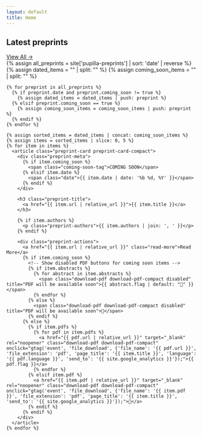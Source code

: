 ```yaml
---
layout: default
title: Home
---
```


<!-- <section class="hero">
  <div class="hero-text">
    <h1 class="site-title">Pupilla</h1>
    <p class="site-blurb">A multidisciplinary preprint archive with the aim of building bridges and striving for unity in diversity.</p>
    <!-- {% include search.html %}
  </div>
  <div class="hero-media">
    <img src="{{ '/assets/images/logo.png' | relative_url }}" alt="Pupilla logo" />
  </div>
</section> -->

<section class="latest-preprints">
  <div class="section-header">
    <h2>Latest preprints</h2>
    <a href="{{ '/preprints/' | relative_url }}" class="view-all-link">View All →</a>
  </div>
  
  <div class="preprint-grid">
    {% assign all_preprints = site['pupilla-preprints'] | sort: 'date' | reverse %}
    {% assign dated_items = "" | split: "" %}
    {% assign coming_soon_items = "" | split: "" %}
    
    {% for preprint in all_preprints %}
      {% if preprint.date and preprint.coming_soon != true %}
        {% assign dated_items = dated_items | push: preprint %}
      {% elsif preprint.coming_soon == true %}
        {% assign coming_soon_items = coming_soon_items | push: preprint %}
      {% endif %}
    {% endfor %}
    
    {% assign sorted_items = dated_items | concat: coming_soon_items %}
    {% assign items = sorted_items | slice: 0, 5 %}
    {% for item in items %}
      <article class="preprint-card preprint-card-compact">
        <div class="preprint-meta">
          {% if item.coming_soon %}
            <span class="coming-soon-tag">COMING SOON</span>
          {% elsif item.date %}
            <span class="date">{{ item.date | date: '%b %d, %Y' }}</span>
          {% endif %}
        </div>
        
        <h3 class="preprint-title">
          <a href="{{ item.url | relative_url }}">{{ item.title }}</a>
        </h3>
        
        {% if item.authors %}
          <p class="preprint-authors">{{ item.authors | join: ', ' }}</p>
        {% endif %}
        
        <div class="preprint-actions">
          <a href="{{ item.url | relative_url }}" class="read-more">Read More</a>
          {% if item.coming_soon %}
            <!-- Show disabled PDF buttons for coming soon items -->
            {% if item.abstracts %}
              {% for abstract in item.abstracts %}
                <span class="download-pdf download-pdf-compact disabled" title="PDF will be available soon">{{ abstract.flag | default: "📄" }}</span>
              {% endfor %}
            {% else %}
              <span class="download-pdf download-pdf-compact disabled" title="PDF will be available soon">📄</span>
            {% endif %}
          {% else %}
            {% if item.pdfs %}
              {% for pdf in item.pdfs %}
                <a href="{{ pdf.url | relative_url }}" target="_blank" rel="noopener" class="download-pdf download-pdf-compact" onclick="gtag('event', 'file_download', {'file_name': '{{ pdf.url }}', 'file_extension': 'pdf', 'page_title': '{{ item.title }}', 'language': '{{ pdf.language }}', 'send_to': '{{ site.google_analytics }}'});">{{ pdf.flag }}</a>
              {% endfor %}
            {% elsif item.pdf %}
              <a href="{{ item.pdf | relative_url }}" target="_blank" rel="noopener" class="download-pdf download-pdf-compact" onclick="gtag('event', 'file_download', {'file_name': '{{ item.pdf }}', 'file_extension': 'pdf', 'page_title': '{{ item.title }}', 'send_to': '{{ site.google_analytics }}'});">📄</a>
            {% endif %}
          {% endif %}
        </div>
      </article>
    {% endfor %}
  </div>
</section>
